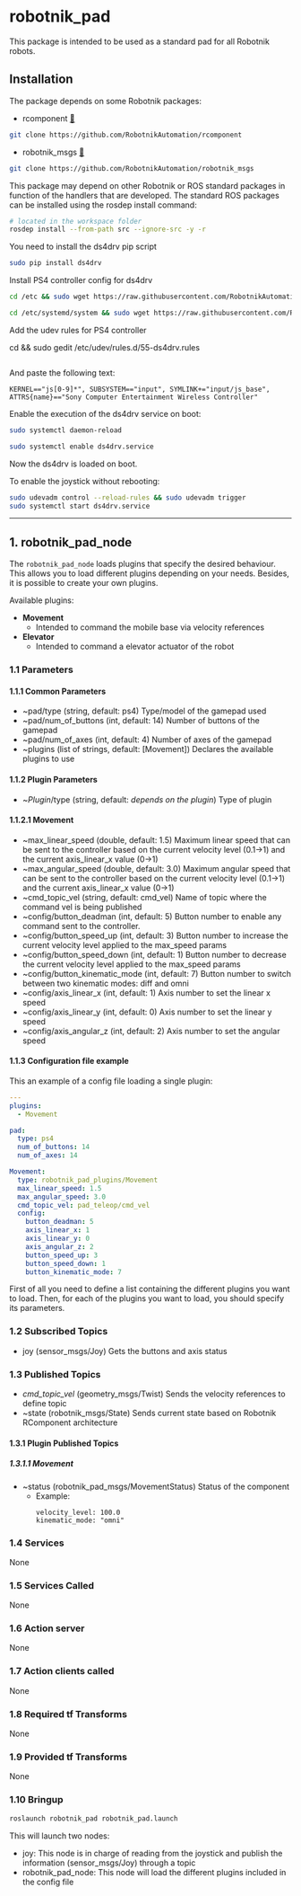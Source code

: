 # robotnik_pad

This package is intended to be used as a standard pad for all Robotnik robots.

## Installation

The package depends on some Robotnik packages:

- rcomponent [🔗](https://github.com/RobotnikAutomation/rcomponent/)
```bash
git clone https://github.com/RobotnikAutomation/rcomponent
```
- robotnik_msgs [🔗](https://github.com/RobotnikAutomation/robotnik_msgs/)
```bash
git clone https://github.com/RobotnikAutomation/robotnik_msgs
```

This package may depend on other Robotnik or ROS standard packages in function of the handlers that are developed. The standard ROS packages can be installed using the rosdep install command:

```bash
# located in the workspace folder
rosdep install --from-path src --ignore-src -y -r
```

You need to install the ds4drv pip script

```bash
sudo pip install ds4drv
```

Install PS4 controller config for ds4drv
```bash
cd /etc && sudo wget https://raw.githubusercontent.com/RobotnikAutomation/robotnik_pad/master/ds4drv.conf
```
```bash
cd /etc/systemd/system && sudo wget https://raw.githubusercontent.com/RobotnikAutomation/robotnik_pad/master/ds4drv.service
```
Add the udev rules for PS4 controller

cd && sudo gedit /etc/udev/rules.d/55-ds4drv.rules
```bash
```
And paste the following text:
```
KERNEL=="js[0-9]*", SUBSYSTEM=="input", SYMLINK+="input/js_base", ATTRS{name}=="Sony Computer Entertainment Wireless Controller"
```

Enable the execution of the ds4drv service on boot:
```bash
sudo systemctl daemon-reload
```
```bash
sudo systemctl enable ds4drv.service
```
Now the ds4drv is loaded on boot.

To enable the joystick without rebooting:

```bash
sudo udevadm control --reload-rules && sudo udevadm trigger
sudo systemctl start ds4drv.service
```

---
## 1. robotnik_pad_node

The `robotnik_pad_node` loads plugins that specify the desired behaviour. This allows you to load different plugins depending on your needs. Besides, it is possible to create your own plugins.

Available plugins:
  * **Movement**
    * Intended to command the mobile base via velocity references
  * **Elevator**
    * Intended to command a elevator actuator of the robot

### 1.1 Parameters

#### 1.1.1 Common Parameters

* ~pad/type (string, default: ps4)
   Type/model of the gamepad used
* ~pad/num_of_buttons (int, default: 14)
   Number of buttons of the gamepad
* ~pad/num_of_axes (int, default: 4)
   Number of axes of the gamepad
* ~plugins (list of strings, default: [Movement])
   Declares the available plugins to use


#### 1.1.2 Plugin Parameters

*  ~*Plugin*/type (string, default: *depends on the plugin*)
   Type of plugin

#### 1.1.2.1 Movement

* ~max_linear_speed (double, default: 1.5)
  Maximum linear speed that can be sent to the controller based on the current velocity level (0.1->1) and the current axis_linear_x value (0->1)  
* ~max_angular_speed (double, default: 3.0)
  Maximum angular speed that can be sent to the controller based on the current velocity level (0.1->1) and the current axis_linear_x value (0->1)  
* ~cmd_topic_vel (string, default: cmd_vel)
  Name of topic where the command vel is being published
* ~config/button_deadman (int, default: 5)
  Button number to enable any command sent to the controller.
* ~config/button_speed_up (int, default: 3)
  Button number to increase the current velocity level applied to the max_speed params
* ~config/button_speed_down (int, default: 1)
  Button number to decrease the current velocity level applied to the max_speed params
* ~config/button_kinematic_mode (int, default: 7)
  Button number to switch between two kinematic modes: diff and omni
* ~config/axis_linear_x (int, default: 1)
  Axis number to set the linear x speed
* ~config/axis_linear_y (int, default: 0)
  Axis number to set the linear y speed
* ~config/axis_angular_z (int, default: 2)
  Axis number to set the angular speed

#### 1.1.3 Configuration file example

This an example of a config file loading a single plugin:

```yaml
---
plugins:
  - Movement

pad:
  type: ps4
  num_of_buttons: 14
  num_of_axes: 14

Movement:
  type: robotnik_pad_plugins/Movement
  max_linear_speed: 1.5
  max_angular_speed: 3.0
  cmd_topic_vel: pad_teleop/cmd_vel
  config:
    button_deadman: 5
    axis_linear_x: 1
    axis_linear_y: 0
    axis_angular_z: 2
    button_speed_up: 3
    button_speed_down: 1
    button_kinematic_mode: 7
```

First of all you need to define a list containing the different plugins you want to load. Then, for each of the plugins you want to load, you should specify its parameters.

### 1.2 Subscribed Topics

* joy (sensor_msgs/Joy)
  Gets the buttons and axis status

### 1.3 Published Topics

* *cmd_topic_vel* (geometry_msgs/Twist)
  Sends the velocity references to define topic
* ~state (robotnik_msgs/State)
  Sends current state based on Robotnik RComponent architecture

#### 1.3.1 Plugin Published Topics

##### 1.3.1.1 Movement

* ~status (robotnik_pad_msgs/MovementStatus)
  Status of the component
  * Example:
    ```
    velocity_level: 100.0
    kinematic_mode: "omni"
    ```

### 1.4 Services

None

### 1.5 Services Called

None

### 1.6 Action server

None

### 1.7 Action clients called

None

### 1.8 Required tf Transforms

None

### 1.9 Provided tf Transforms

None

### 1.10 Bringup

```bash
roslaunch robotnik_pad robotnik_pad.launch
```

This will launch two nodes:
- joy: This node is in charge of reading from the joystick and publish the information (sensor_msgs/Joy) through a topic
- robotnik_pad_node: This node will load the different plugins included in the config file
